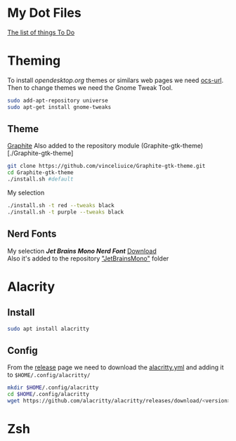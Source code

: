 # My Dot Files

[The list of things To Do](TODO.md)

# Theming

To install _opendesktop.org_ themes or similars web pages
we need [ocs-url](https://www.opendesktop.org/p/1136805/).
Then to change themes we need the Gnome Tweak Tool.

```bash
sudo add-apt-repository universe
sudo apt-get install gnome-tweaks
```
## Theme
[Graphite](https://github.com/vinceliuice/Graphite-gtk-theme)
Also added to the repository module (Graphite-gtk-theme)[./Graphite-gtk-theme]
```bash
git clone https://github.com/vinceliuice/Graphite-gtk-theme.git
cd Graphite-gtk-theme
./install.sh #default
```
My selection
```bash
./install.sh -t red --tweaks black
./install.sh -t purple --tweaks black
```
## Nerd Fonts
My selection *__Jet Brains Mono Nerd Font__* [Download](https://github.com/ryanoasis/nerd-fonts/releases/download/v2.1.0/JetBrainsMono.zip)<br/>
Also it's added to the repository ["JetBrainsMono"](./JetBrainsMono) folder

# Alacrity
## Install
```bash
sudo apt install alacritty
```
## Config
From the [release](https://github.com/alacritty/alacritty/releases) page
we need to download the [alacritty.yml](https://github.com/alacritty/alacritty/releases/download/v0.10.1/alacritty.yml)
and adding it to ```$HOME/.config/alacritty/```
```bash
mkdir $HOME/.config/alacritty
cd $HOME/.config/alacritty
wget https://github.com/alacritty/alacritty/releases/download/<version>/alacritty.yml
```
# Zsh

